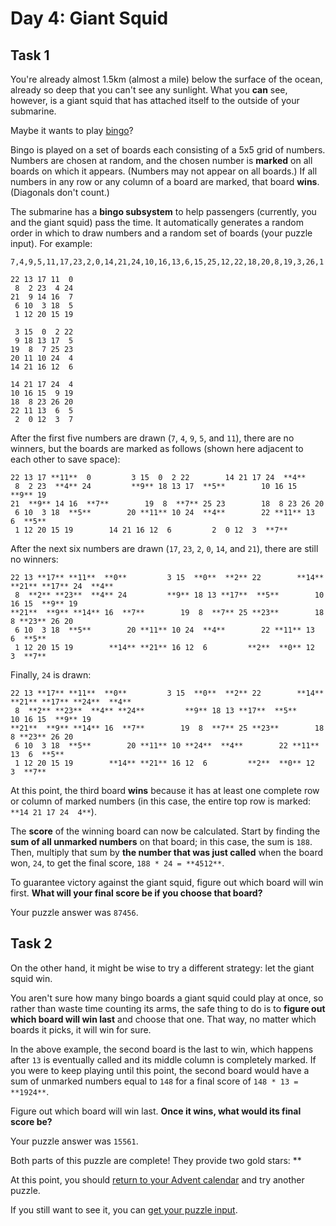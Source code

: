 # Day 4: Giant Squid
## Task 1
You're already almost 1.5km (almost a mile) below the surface of the ocean, already so deep that you can't see any sunlight. What you **can** see, however, is a giant squid that has attached itself to the outside of your submarine.

Maybe it wants to play <a href="https://en.wikipedia.org/wiki/Bingo_(American_version)" target="_blank">bingo</a>?

Bingo is played on a set of boards each consisting of a 5x5 grid of numbers. Numbers are chosen at random, and the chosen number is **marked** on all boards on which it appears. (Numbers may not appear on all boards.) If all numbers in any row or any column of a board are marked, that board **wins**. (Diagonals don't count.)

The submarine has a **bingo subsystem** to help passengers (currently, you and the giant squid) pass the time. It automatically generates a random order in which to draw numbers and a random set of boards (your puzzle input). For example:

```
7,4,9,5,11,17,23,2,0,14,21,24,10,16,13,6,15,25,12,22,18,20,8,19,3,26,1

22 13 17 11  0
 8  2 23  4 24
21  9 14 16  7
 6 10  3 18  5
 1 12 20 15 19

 3 15  0  2 22
 9 18 13 17  5
19  8  7 25 23
20 11 10 24  4
14 21 16 12  6

14 21 17 24  4
10 16 15  9 19
18  8 23 26 20
22 11 13  6  5
 2  0 12  3  7
```

After the first five numbers are drawn (`7`, `4`, `9`, `5`, and `11`), there are no winners, but the boards are marked as follows (shown here adjacent to each other to save space):

```
22 13 17 **11**  0         3 15  0  2 22        14 21 17 24  **4**
 8  2 23  **4** 24         **9** 18 13 17  **5**        10 16 15  **9** 19
21  **9** 14 16  **7**        19  8  **7** 25 23        18  8 23 26 20
 6 10  3 18  **5**        20 **11** 10 24  **4**        22 **11** 13  6  **5**
 1 12 20 15 19        14 21 16 12  6         2  0 12  3  **7**
```

After the next six numbers are drawn (`17`, `23`, `2`, `0`, `14`, and `21`), there are still no winners:

```
22 13 **17** **11**  **0**         3 15  **0**  **2** 22        **14** **21** **17** 24  **4**
 8  **2** **23**  **4** 24         **9** 18 13 **17**  **5**        10 16 15  **9** 19
**21**  **9** **14** 16  **7**        19  8  **7** 25 **23**        18  8 **23** 26 20
 6 10  3 18  **5**        20 **11** 10 24  **4**        22 **11** 13  6  **5**
 1 12 20 15 19        **14** **21** 16 12  6         **2**  **0** 12  3  **7**
```

Finally, `24` is drawn:

```
22 13 **17** **11**  **0**         3 15  **0**  **2** 22        **14** **21** **17** **24**  **4**
 8  **2** **23**  **4** **24**         **9** 18 13 **17**  **5**        10 16 15  **9** 19
**21**  **9** **14** 16  **7**        19  8  **7** 25 **23**        18  8 **23** 26 20
 6 10  3 18  **5**        20 **11** 10 **24**  **4**        22 **11** 13  6  **5**
 1 12 20 15 19        **14** **21** 16 12  6         **2**  **0** 12  3  **7**
```

At this point, the third board **wins** because it has at least one complete row or column of marked numbers (in this case, the entire top row is marked: `**14 21 17 24  4**`).

The **score** of the winning board can now be calculated. Start by finding the **sum of all unmarked numbers** on that board; in this case, the sum is `188`. Then, multiply that sum by **the number that was just called** when the board won, `24`, to get the final score, `188 * 24 = **4512**`.

To guarantee victory against the giant squid, figure out which board will win first. **What will your final score be if you choose that board?**

Your puzzle answer was `87456`.
## Task 2
On the other hand, it might be wise to try a different strategy: <span title="That's 'cuz a submarine don't pull things' antennas out of their sockets when they lose. Giant squid are known to do that.">let the giant squid win</span>.

You aren't sure how many bingo boards a giant squid could play at once, so rather than waste time counting its arms, the safe thing to do is to **figure out which board will win last** and choose that one. That way, no matter which boards it picks, it will win for sure.

In the above example, the second board is the last to win, which happens after `13` is eventually called and its middle column is completely marked. If you were to keep playing until this point, the second board would have a sum of unmarked numbers equal to `148` for a final score of `148 * 13 = **1924**`.

Figure out which board will win last. **Once it wins, what would its final score be?**

Your puzzle answer was `15561`.
<p class="day-success">Both parts of this puzzle are complete! They provide two gold stars: **

At this point, you should <a href="/2021">return to your Advent calendar</a> and try another puzzle.

If you still want to see it, you can <a href="4/input" target="_blank">get your puzzle input</a>.